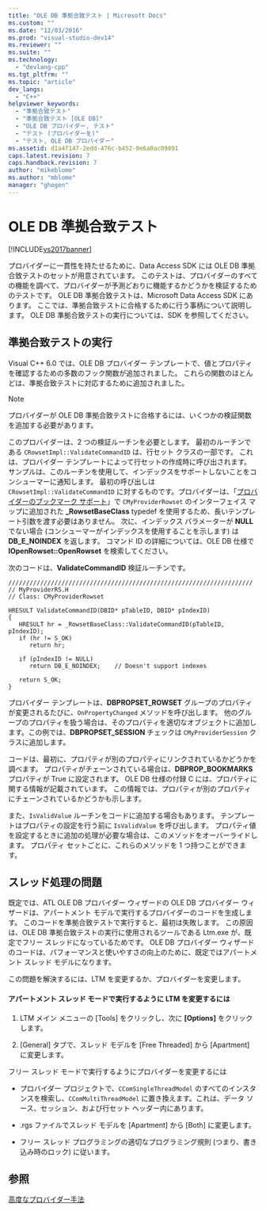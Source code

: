 ```yaml
---
title: "OLE DB 準拠合致テスト | Microsoft Docs"
ms.custom: ""
ms.date: "12/03/2016"
ms.prod: "visual-studio-dev14"
ms.reviewer: ""
ms.suite: ""
ms.technology: 
  - "devlang-cpp"
ms.tgt_pltfrm: ""
ms.topic: "article"
dev_langs: 
  - "C++"
helpviewer_keywords: 
  - "準拠合致テスト"
  - "準拠合致テスト [OLE DB]"
  - "OLE DB プロバイダー, テスト"
  - "テスト (プロバイダーを)"
  - "テスト, OLE DB プロバイダー"
ms.assetid: d1a4f147-2edd-476c-b452-0e6a0ac09891
caps.latest.revision: 7
caps.handback.revision: 7
author: "mikeblome"
ms.author: "mblome"
manager: "ghogen"
---
```

# OLE DB 準拠合致テスト
[!INCLUDE[vs2017banner](../../assembler/inline/includes/vs2017banner.md)]

プロバイダーに一貫性を持たせるために、Data Access SDK には OLE DB 準拠合致テストのセットが用意されています。  このテストは、プロバイダーのすべての機能を調べて、プロバイダーが予測どおりに機能するかどうかを検証するためのテストです。  OLE DB 準拠合致テストは、Microsoft Data Access SDK にあります。  ここでは、準拠合致テストに合格するために行う事柄について説明します。  OLE DB 準拠合致テストの実行については、SDK を参照してください。  
  
## 準拠合致テストの実行  
 Visual C\+\+ 6.0 では、OLE DB プロバイダー テンプレートで、値とプロパティを確認するための多数のフック関数が追加されました。  これらの関数のほとんどは、準拠合致テストに対応するために追加されました。  
  
> [!NOTE]
>  プロバイダーが OLE DB 準拠合致テストに合格するには、いくつかの検証関数を追加する必要があります。  
  
 このプロバイダーは、2 つの検証ルーチンを必要とします。  最初のルーチンである `CRowsetImpl::ValidateCommandID` は、行セット クラスの一部です。  これは、プロバイダー テンプレートによって行セットの作成時に呼び出されます。  サンプルは、このルーチンを使用して、インデックスをサポートしないことをコンシューマーに通知します。  最初の呼び出しは `CRowsetImpl::ValidateCommandID` に対するものです。プロバイダーは、「[プロバイダーのブックマーク サポート](../../data/oledb/provider-support-for-bookmarks.md)」で `CMyProviderRowset` のインターフェイス マップに追加された **\_RowsetBaseClass** typedef を使用するため、長いテンプレート引数を渡す必要はありません。  次に、インデックス パラメーターが **NULL** でない場合 \(コンシューマーがインデックスを使用することを示します\) は **DB\_E\_NOINDEX** を返します。  コマンド ID の詳細については、OLE DB 仕様で **IOpenRowset::OpenRowset** を検索してください。  
  
 次のコードは、**ValidateCommandID** 検証ルーチンです。  
  
```  
/////////////////////////////////////////////////////////////////////  
// MyProviderRS.H  
// Class: CMyProviderRowset   
  
HRESULT ValidateCommandID(DBID* pTableID, DBID* pIndexID)  
{  
   HRESULT hr = _RowsetBaseClass::ValidateCommandID(pTableID, pIndexID);  
   if (hr != S_OK)  
      return hr;  
  
   if (pIndexID != NULL)  
      return DB_E_NOINDEX;    // Doesn't support indexes  
  
   return S_OK;  
}  
```  
  
 プロバイダー テンプレートは、**DBPROPSET\_ROWSET** グループのプロパティが変更されるたびに、`OnPropertyChanged` メソッドを呼び出します。  他のグループのプロパティを扱う場合は、そのプロパティを適切なオブジェクトに追加します。この例では、**DBPROPSET\_SESSION** チェックは `CMyProviderSession` クラスに追加します。  
  
 コードは、最初に、プロパティが別のプロパティにリンクされているかどうかを調べます。  プロパティがチェーンされている場合は、**DBPROP\_BOOKMARKS** プロパティが True に設定されます。  OLE DB 仕様の付録 C には、プロパティに関する情報が記載されています。  この情報では、プロパティが別のプロパティにチェーンされているかどうかも示します。  
  
 また、`IsValidValue` ルーチンをコードに追加する場合もあります。  テンプレートはプロパティの設定を行う前に `IsValidValue` を呼び出します。  プロパティ値を設定するときに追加の処理が必要な場合は、このメソッドをオーバーライドします。  プロパティ セットごとに、これらのメソッドを 1 つ持つことができます。  
  
## スレッド処理の問題  
 既定では、ATL OLE DB プロバイダー ウィザードの OLE DB プロバイダー ウィザードは、アパートメント モデルで実行するプロバイダーのコードを生成します。  このコードを準拠合致テストで実行すると、最初は失敗します。  この原因は、OLE DB 準拠合致テストの実行に使用されるツールである Ltm.exe が、既定でフリー スレッドになっているためです。  OLE DB プロバイダー ウィザードのコードは、パフォーマンスと使いやすさの向上のために、既定ではアパートメント スレッド モデルになります。  
  
 この問題を解決するには、LTM を変更するか、プロバイダーを変更します。  
  
#### アパートメント スレッド モードで実行するように LTM を変更するには  
  
1.  LTM メイン メニューの \[Tools\] をクリックし、次に **\[Options\]** をクリックします。  
  
2.  \[General\] タブで、スレッド モデルを \[Free Threaded\] から \[Apartment\] に変更します。  
  
 フリー スレッド モードで実行するようにプロバイダーを変更するには  
  
-   プロバイダー プロジェクトで、`CComSingleThreadModel` のすべてのインスタンスを検索し、`CComMultiThreadModel` に置き換えます。これは、データ ソース、セッション、および行セット ヘッダー内にあります。  
  
-   .rgs ファイルでスレッド モデルを \[Apartment\] から \[Both\] に変更します。  
  
-   フリー スレッド プログラミングの適切なプログラミング規則 \(つまり、書き込み時のロック\) に従います。  
  
## 参照  
 [高度なプロバイダー手法](../Topic/Advanced%20Provider%20Techniques.md)